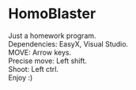 # HomoBlaster
Just a homework program.\
Dependencies: EasyX, Visual Studio.\
MOVE: Arrow keys.\
Precise move: Left shift.\
Shoot: Left ctrl.\
Enjoy :)


